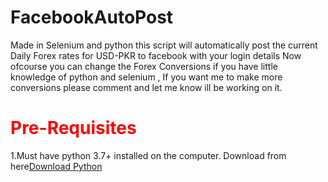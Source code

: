 <h1>FacebookAutoPost</h1>
Made in Selenium and python this script will automatically post the current Daily Forex rates for USD-PKR to facebook with your login details Now ofcourse you can change the Forex Conversions if you have little knowledge of python and selenium , If you want me to make more conversions please comment and let me know ill be working on it.
<h1 style="color:red;">Pre-Requisites</h1>
1.Must have python 3.7+ installed on the computer. Download from here<a href="https://www.python.org/downloads/">Download Python</a>
